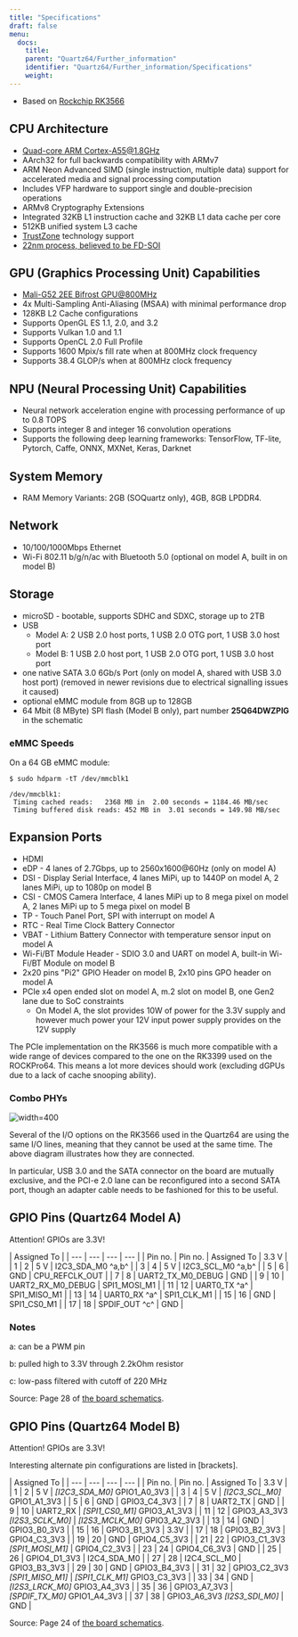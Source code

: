 ```yaml
---
title: "Specifications"
draft: false
menu:
  docs:
    title:
    parent: "Quartz64/Further_information"
    identifier: "Quartz64/Further_information/Specifications"
    weight:
---
```


* Based on [Rockchip RK3566](https://www.rock-chips.com/a/en/products/RK35_Series/2021/0113/1274.html)

## CPU Architecture

* [Quad-core ARM Cortex-A55@1.8GHz](https://developer.arm.com/ip-products/processors/cortex-a/cortex-a55)
* AArch32 for full backwards compatibility with ARMv7
* ARM Neon Advanced SIMD (single instruction, multiple data) support for accelerated media and signal processing computation
* Includes VFP hardware to support single and double-precision operations
* ARMv8 Cryptography Extensions
* Integrated 32KB L1 instruction cache and 32KB L1 data cache per core
* 512KB unified system L3 cache
* [TrustZone](https://developer.arm.com/ip-products/security-ip/trustzone) technology support
* [22nm process, believed to be FD-SOI](https://www.cnx-software.com/2020/12/01/rockchip-rk3568-processor-to-power-edge-computing-and-nvr-applications)

## GPU (Graphics Processing Unit) Capabilities

* [Mali-G52 2EE Bifrost GPU@800MHz](https://developer.arm.com/ip-products/graphics-and-multimedia/mali-gpus/mali-g52-gpu)
* 4x Multi-Sampling Anti-Aliasing (MSAA) with minimal performance drop
* 128KB L2 Cache configurations
* Supports OpenGL ES 1.1, 2.0, and 3.2
* Supports Vulkan 1.0 and 1.1
* Supports OpenCL 2.0 Full Profile
* Supports 1600 Mpix/s fill rate when at 800MHz clock frequency
* Supports 38.4 GLOP/s when at 800MHz clock frequency

## NPU (Neural Processing Unit) Capabilities

* Neural network acceleration engine with processing performance of up to 0.8 TOPS
* Supports integer 8 and integer 16 convolution operations
* Supports the following deep learning frameworks: TensorFlow, TF-lite, Pytorch, Caffe, ONNX, MXNet, Keras, Darknet

## System Memory

* RAM Memory Variants: 2GB (SOQuartz only), 4GB, 8GB LPDDR4.

## Network

* 10/100/1000Mbps Ethernet
* Wi-Fi 802.11 b/g/n/ac with Bluetooth 5.0 (optional on model A, built in on model B)

## Storage

* microSD - bootable, supports SDHC and SDXC, storage up to 2TB
* USB
  * Model A: 2 USB 2.0 host ports, 1 USB 2.0 OTG port, 1 USB 3.0 host port
  * Model B: 1 USB 2.0 host port, 1 USB 2.0 OTG port, 1 USB 3.0 host port
* one native SATA 3.0 6Gb/s Port (only on model A, shared with USB 3.0 host port) (removed in newer revisions due to electrical signalling issues it caused)
* optional eMMC module from 8GB up to 128GB
* 64 Mbit (8 MByte) SPI flash (Model B only), part number **25Q64DWZPIG** in the schematic

### eMMC Speeds

On a 64 GB eMMC module:

```console
$ sudo hdparm -tT /dev/mmcblk1
```

    /dev/mmcblk1:
     Timing cached reads:   2368 MB in  2.00 seconds = 1184.46 MB/sec
     Timing buffered disk reads: 452 MB in  3.01 seconds = 149.98 MB/sec

## Expansion Ports

* HDMI
* eDP - 4 lanes of 2.7Gbps, up to 2560x1600@60Hz (only on model A)
* DSI - Display Serial Interface, 4 lanes MiPi, up to 1440P on model A, 2 lanes MiPi, up to 1080p on model B
* CSI - CMOS Camera Interface, 4 lanes MiPi up to 8 mega pixel on model A, 2 lanes MiPi up to 5 mega pixel on model B
* TP - Touch Panel Port, SPI with interrupt on model A
* RTC - Real Time Clock Battery Connector
* VBAT - Lithium Battery Connector with temperature sensor input on model A
* Wi-Fi/BT Module Header - SDIO 3.0 and UART on model A, built-in Wi-Fi/BT Module on model B
* 2x20 pins "Pi2" GPIO Header on model B, 2x10 pins GPO header on model A
* PCIe x4 open ended slot on model A, m.2 slot on model B, one Gen2 lane due to SoC constraints
  * On Model A, the slot provides 10W of power for the 3.3V supply and however much power your 12V input power supply provides on the 12V supply

The PCIe implementation on the RK3566 is much more compatible with a wide range of devices compared to the one on the RK3399 used on the ROCKPro64. This means a lot more devices should work (excluding dGPUs due to a lack of cache snooping ability).

### Combo PHYs

![width=400](/documentation/images/rk3566_phy.png)

Several of the I/O options on the RK3566 used in the Quartz64 are using the same I/O lines, meaning that they cannot be used at the same time. The above diagram illustrates how they are connected.

In particular, USB 3.0 and the SATA connector on the board are mutually exclusive, and the PCI-e 2.0 lane can be reconfigured into a second SATA port, though an adapter cable needs to be fashioned for this to be useful.

## GPIO Pins (Quartz64 Model A)

Attention! GPIOs are 3.3V!

| Assigned To |
| --- | --- | --- | --- |
| Pin no. | Pin no. | Assigned To | 3.3 V |
| 1 | 2 | 5 V | I2C3_SDA_M0 ^a,b^ |
| 3 | 4 | 5 V | I2C3_SCL_M0 ^a,b^ |
| 5 | 6 | GND | CPU_REFCLK_OUT |
| 7 | 8 | UART2_TX_M0_DEBUG | GND |
| 9 | 10 | UART2_RX_M0_DEBUG | SPI1_MOSI_M1 |
| 11 | 12 | UART0_TX ^a^ | SPI1_MISO_M1 |
| 13 | 14 | UART0_RX ^a^ | SPI1_CLK_M1 |
| 15 | 16 | GND | SPI1_CS0_M1 |
| 17 | 18 | SPDIF_OUT ^c^ | GND |

### Notes

a: can be a PWM pin

b: pulled high to 3.3V through 2.2kOhm resistor

c: low-pass filtered with cutoff of 220 MHz

Source: Page 28 of [the board schematics](https://wiki.pine64.org/wiki/File:Quartz64_model-A_schematic_v1.0_20201215.pdf).

## GPIO Pins (Quartz64 Model B)

Attention! GPIOs are 3.3V!

Interesting alternate pin configurations are listed in [brackets].

| Assigned To |
| --- | --- | --- | --- |
| Pin no. | Pin no. | Assigned To | 3.3 V |
| 1 | 2 | 5 V | _[I2C3_SDA_M0]_ GPIO1_A0_3V3 |
| 3 | 4 | 5 V | _[I2C3_SCL_M0]_ GPIO1_A1_3V3 |
| 5 | 6 | GND | GPIO3_C4_3V3 |
| 7 | 8 | UART2_TX | GND |
| 9 | 10 | UART2_RX | _[SPI1_CS0_M1]_ GPIO3_A1_3V3 |
| 11 | 12 | GPIO3_A3_3V3 _[I2S3_SCLK_M0]_ | _[I2S3_MCLK_M0]_ GPIO3_A2_3V3 |
| 13 | 14 | GND | GPIO3_B0_3V3 |
| 15 | 16 | GPIO3_B1_3V3 | 3.3V |
| 17 | 18 | GPIO3_B2_3V3 | GPIO4_C3_3V3 |
| 19 | 20 | GND | GPIO4_C5_3V3 |
| 21 | 22 | GPIO3_C1_3V3 _[SPI1_MOSI_M1]_ | GPIO4_C2_3V3 |
| 23 | 24 | GPIO4_C6_3V3 | GND |
| 25 | 26 | GPIO4_D1_3V3 | I2C4_SDA_M0 |
| 27 | 28 | I2C4_SCL_M0 | GPIO3_B3_3V3 |
| 29 | 30 | GND | GPIO3_B4_3V3 |
| 31 | 32 | GPIO3_C2_3V3 _[SPI1_MISO_M1]_ | _[SPI1_CLK_M1]_ GPIO3_C3_3V3 |
| 33 | 34 | GND | _[I2S3_LRCK_M0]_ GPIO3_A4_3V3 |
| 35 | 36 | GPIO3_A7_3V3 | _[SPDIF_TX_M0]_ GPIO1_A4_3V3 |
| 37 | 38 | GPIO3_A6_3V3 _[I2S3_SDI_M0]_ | GND |

Source: Page 24 of [the board schematics](https://files.pine64.org/doc/quartz64/Quartz64_model-B_Schematic-V1.3_20220124.pdf).
